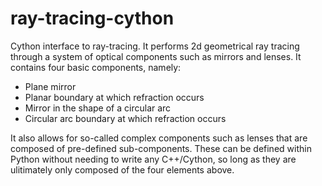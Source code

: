 # ray-tracing-cython
 Cython interface to ray-tracing. It performs 2d geometrical ray tracing through a system of optical components such as mirrors and lenses. It contains four basic components, namely:
 - Plane mirror
 - Planar boundary at which refraction occurs
 - Mirror in the shape of a circular arc
 - Circular arc boundary at which refraction occurs

It also allows for so-called complex components such as lenses that are composed of pre-defined sub-components. These can be defined within Python without needing to write any C++/Cython, so long as they are ulitimately only composed of the four elements above. 

